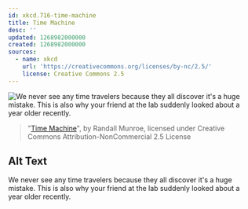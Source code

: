 ```yaml
---
id: xkcd.716-time-machine
title: Time Machine
desc: ''
updated: 1268982000000
created: 1268982000000
sources:
  - name: xkcd
    url: 'https://creativecommons.org/licenses/by-nc/2.5/'
    license: Creative Commons 2.5
---
```

![We never see any time travelers because they all discover it's a huge mistake. This is also why your friend at the lab suddenly looked about a year older recently.](https://imgs.xkcd.com/comics/time_machine.png)
> "[Time Machine](https://xkcd.com/716/)", by Randall Munroe, licensed under Creative Commons Attribution-NonCommercial 2.5 License

## Alt Text
We never see any time travelers because they all discover it's a huge mistake. This is also why your friend at the lab suddenly looked about a year older recently.
